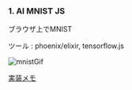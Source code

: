 ### 1. AI MNIST JS

 ブラウザ上でMNIST 
 
 ツール : phoenix/elixir, tensorflow.js 

 ![mnistGif](https://media.giphy.com/media/pAAsQo5YVplzbsu4NV/giphy.gif)

 [実装メモ](https://touka-aoi.notion.site/MNIST-touwka-works-93f15c7ea1cc48c5bbdf047ab9020836)

